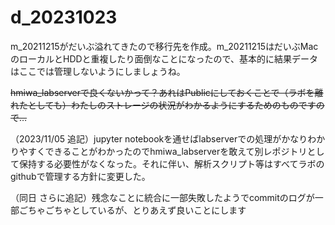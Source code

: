 # d_20231023

m_20211215がだいぶ溢れてきたので移行先を作成。m_20211215はだいぶMacのローカルとHDDと重複したり面倒なことになったので、基本的に結果データはここでは管理しないようにしましょうね。

~~hmiwa_labserverで良くないかって？あれはPublicにしておくことで（ラボを離れたとしても）わたしのストレージの状況がわかるようにするためのものですので…~~

（2023/11/05 追記）jupyter notebookを通せばlabserverでの処理がかなりわかりやすくできることがわかったのでhmiwa_labserverを敢えて別レポジトリとして保持する必要性がなくなった。それに伴い、解析スクリプト等はすべてラボのgithubで管理する方針に変更した。

（同日 さらに追記）残念なことに統合に一部失敗したようでcommitのログが一部ごちゃごちゃとしているが、とりあえず良いことにします
